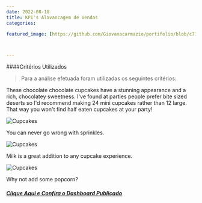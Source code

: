 ```yaml
---
date: 2022-08-18
title: KPI's Alavancagem de Vendas
categories:

featured_image: [https://github.com/Giovanacarmazio/portifolio/blob/c715e51cb3a7bb9f178404060725d2f404ff85b6/images/An%C3%A1lise%20de%20KPI%E2%80%99s%20para%20Alavancagem%20de%20Vendas.png]



---
```

####Critérios Utilizados 

> Para a análise efetuada foram utilizadas os seguintes critérios:


These chocolate chocolate cupcakes have a stunning appearance and a rich, chocolatey sweetness. I've found at parties people prefer bite sized deserts so I'd recommend making 24 mini cupcakes rather than 12 large. That way you won't find half eaten cupcakes at your party!

![Cupcakes](https://images.unsplash.com/photo-1448131063153-f1e240f98a72?w=1560&h=940&fit=crop)

You can never go wrong with sprinkles.

![Cupcakes](https://images.unsplash.com/photo-1420730614543-e39f93134b0d?w=1560&h=940&fit=crop)

Milk is a great addition to any cupcake experience.

![Cupcakes](https://images.unsplash.com/photo-1457508252818-162dc1934c2f?w=1560&h=940&fit=crop)

Why not add some popcorn?

##### [Clique Aqui e Confira o Dashboard Publicado](https://app.powerbi.com/view?r=eyJrIjoiN2FkYjI4YzgtMmZmYS00ZjFjLTgyMDQtODBmZjFjZGFmMTViIiwidCI6ImU5YzYxMzhlLTQyZmUtNGM3MS1iMWFkLTc1ZjA1NTdiOWI0NSJ9&pageName=ReportSection)
